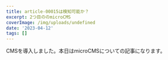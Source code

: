 ```yaml
---
title: article-00015は検知可能か？
excerpt: 2つ目ののmicroCMS
coverImage: /img/uploads/undefined
date: '2023-04-12'
tags: []
---
```


<p>CMSを導入しました。本日はmicroCMSについての記事になります。</p>